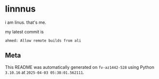 # linnnus

i am linus. that's me.

my latest commit is

```
ahmed: Allow remote builds from ali
```

## Meta

This README was automatically generated on `fv-az1442-528` using Python
`3.10.16` at `2025-04-03 05:38:01.562111`.
